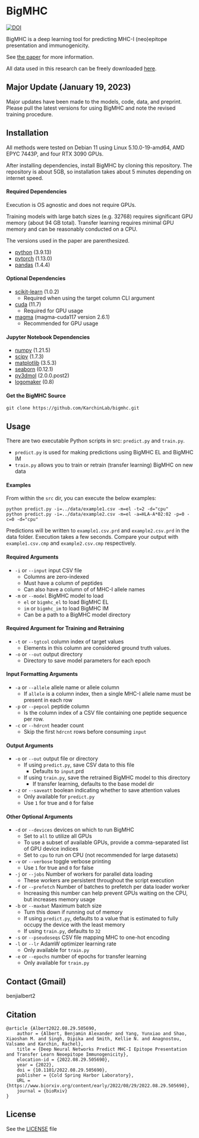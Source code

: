 # BigMHC

[![DOI](https://zenodo.org/badge/530254502.svg)](https://zenodo.org/badge/latestdoi/530254502)

BigMHC is a deep learning tool for predicting MHC-I (neo)epitope presentation and immunogenicity.

See [the paper](https://doi.org/10.1101/2022.08.29.505690) for more information.

All data used in this research can be freely downloaded [here](https://doi.org/10.17632/dvmz6pkzvb).

## Major Update (January 19, 2023)

Major updates have been made to the models, code, data, and preprint. Please pull the latest versions for using BigMHC and note the revised training procedure.

## Installation

All methods were tested on Debian 11 using Linux 5.10.0-19-amd64, AMD EPYC 7443P, and four RTX 3090 GPUs.

After installing dependencies, install BigMHC by cloning this repository. The repository is about 5GB, so installation takes about 5 minutes depending on internet speed.

#### Required Dependencies

Execution is OS agnostic and does not require GPUs.

Training models with large batch sizes (e.g. 32768) requires significant GPU memory (about 94 GB total). Transfer learning requires minimal GPU memory and can be reasonably conducted on a CPU.

The versions used in the paper are parenthesized.

* [python](https://www.python.org/) (3.9.13)
* [pytorch](https://pytorch.org) (1.13.0)
* [pandas](https://pandas.pydata.org) (1.4.4)

#### Optional Dependencies

* [scikit-learn](https://scikit-learn.org) (1.0.2)
  * Required when using the target column CLI argument
* [cuda](https://developer.nvidia.com/cuda-downloads) (11.7)
  * Required for GPU usage
* [magma](https://developer.nvidia.com/magma) (magma-cuda117 version 2.6.1)
  * Recommended for GPU usage

#### Jupyter Notebook Dependencies

* [numpy](https://numpy.org/) (1.21.5)
* [scipy](https://scipy.org/) (1.7.3)
* [matplotlib](https://matplotlib.org/) (3.5.3)
* [seaborn](https://seaborn.pydata.org/) (0.12.1)
* [py3dmol](https://pypi.org/project/py3Dmol/) (2.0.0.post2)
* [logomaker](https://pypi.org/project/logomaker/) (0.8)

#### Get the BigMHC Source
```
git clone https://github.com/KarchinLab/bigmhc.git
```


## Usage

There are two executable Python scripts in src: `predict.py` and `train.py`.

* `predict.py` is used for making predictions using BigMHC EL and BigMHC IM
* `train.py` allows you to train or retrain (transfer learning) BigMHC on new data

#### Examples

From within the `src` dir, you can execute the below examples:

```
python predict.py -i=../data/example1.csv -m=el -t=2 -d="cpu"
python predict.py -i=../data/example2.csv -m=el -a=HLA-A*02:02 -p=0 -c=0 -d="cpu"
```

Predictions will be written to `example1.csv.prd` and `example2.csv.prd` in the data folder. Execution takes a few seconds. Compare your output with `example1.csv.cmp` and `example2.csv.cmp` respectively.

#### Required Arguments
* `-i` or `--input` input CSV file
  * Columns are zero-indexed
  * Must have a column of peptides
  * Can also have a column of of MHC-I allele names
* `-m` or `--model` BigMHC model to load
  * `el` or `bigmhc_el` to load BigMHC EL
  * `im` or `bigmhc_im` to load BigMHC IM
  * Can be a path to a BigMHC model directory

#### Required Argument for Training and Retraining
* `-t` or `--tgtcol` column index of target values
  * Elements in this column are considered ground truth values.
* `-o` or `--out` output directory
  * Directory to save model parameters for each epoch

#### Input Formatting Arguments
* `-a` or `--allele` allele name or allele column
  * If `allele` is a column index, then a single MHC-I allele name must be present in each row
* `-p` or `--pepcol` peptide column
  * Is the column index of a CSV file containing one peptide sequence per row.
* `-c` or `--hdrcnt` header count
  * Skip the first `hdrcnt` rows before consuming `input`

#### Output Arguments
* `-o` or `--out` output file or directory
  * If using `predict.py`, save CSV data to this file
    * Defaults to `input`.prd
  * If using `train.py`, save the retrained BigMHC model to this directory
    * If transfer learning, defaults to the base model dir
* `-z` or `--saveatt` boolean indicating whether to save attention values
  * Only available for `predict.py`
  * Use `1` for true and `0` for false

#### Other Optional Arguments
* `-d` or `--devices` devices on which to run BigMHC
  * Set to `all` to utilize all GPUs
  * To use a subset of available GPUs, provide a comma-separated list of GPU device indices
  * Set to `cpu` to run on CPU (not recommended for large datasets)
* `-v` or `--verbose` toggle verbose printing
  * Use `1` for true and `0` for false
* `-j` or `--jobs` Number of workers for parallel data loading
  * These workers are persistent throughout the script execution
* `-f` or `--prefetch` Number of batches to prefetch per data loader worker
  * Increasing this number can help prevent GPUs waiting on the CPU, but increases memory usage
* `-b` or `--maxbat` Maximum batch size
  * Turn this down if running out of memory
  * If using `predict.py`, defaults to a value that is estimated to fully occupy the device with the least memory
  * If using `train.py`, defaults to `32`
* `-s` or `--pseudoseqs` CSV file mapping MHC to one-hot encoding
* `-l` or `--lr` AdamW optimizer learning rate
  * Only available for `train.py`
* `-e` or `--epochs` number of epochs for transfer learning
  * Only available for `train.py`

## Contact (Gmail)

benjialbert2

## Citation
```
@article {Albert2022.08.29.505690,
	author = {Albert, Benjamin Alexander and Yang, Yunxiao and Shao, Xiaoshan M. and Singh, Dipika and Smith, Kellie N. and Anagnostou, Valsamo and Karchin, Rachel},
	title = {Deep Neural Networks Predict MHC-I Epitope Presentation and Transfer Learn Neoepitope Immunogenicity},
	elocation-id = {2022.08.29.505690},
	year = {2022},
	doi = {10.1101/2022.08.29.505690},
	publisher = {Cold Spring Harbor Laboratory},
	URL = {https://www.biorxiv.org/content/early/2022/08/29/2022.08.29.505690},
	journal = {bioRxiv}
}
```

## License

See the [LICENSE](LICENSE) file
